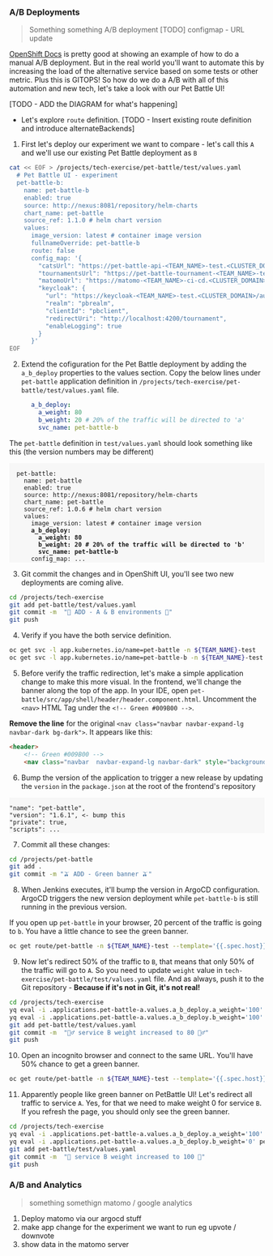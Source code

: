 ### A/B Deployments
> Something something A/B deployment
[TODO] configmap - URL update

[OpenShift Docs](https://docs.openshift.com/container-platform/4.8/applications/deployments/route-based-deployment-strategies.html#deployments-ab-testing_route-based-deployment-strategies) is pretty good at showing an example of how to do a manual A/B deployment. But in the real world you'll want to automate this by increasing the load of the alternative service based on some tests or other metric. Plus this is GITOPS! So how do we do a A/B with all of this automation and new tech, let's take a look with our Pet Battle UI!

[TODO - ADD the DIAGRAM for what's happening]

- Let's explore `route` definition.
[TODO - Insert existing route definition and introduce alternateBackends]

1. First let's deploy our experiment we want to compare -  let's call this `A` and we'll use our existing Pet Battle deployment as `B`
```bash
cat << EOF > /projects/tech-exercise/pet-battle/test/values.yaml
  # Pet Battle UI - experiment
  pet-battle-b:
    name: pet-battle-b
    enabled: true
    source: http://nexus:8081/repository/helm-charts
    chart_name: pet-battle
    source_ref: 1.1.0 # helm chart version
    values:
      image_version: latest # container image version
      fullnameOverride: pet-battle-b
      route: false
      config_map: '{
        "catsUrl": "https://pet-battle-api-<TEAM_NAME>-test.<CLUSTER_DOMAIN>",
        "tournamentsUrl": "https://pet-battle-tournament-<TEAM_NAME>-test.<CLUSTER_DOMAIN>",
        "matomoUrl": "https://matomo-<TEAM_NAME>-ci-cd.<CLUSTER_DOMAIN>/",
        "keycloak": {
          "url": "https://keycloak-<TEAM_NAME>-test.<CLUSTER_DOMAIN>/auth/",
          "realm": "pbrealm",
          "clientId": "pbclient",
          "redirectUri": "http://localhost:4200/tournament",
          "enableLogging": true
        }
      }'
EOF
```

2. Extend the cofiguration for the Pet Battle deployment by adding the `a_b_deploy` properties to the values section. Copy the below lines under `pet-battle` application definition in `/projects/tech-exercise/pet-battle/test/values.yaml` file.
```yaml
      a_b_deploy:
        a_weight: 80
        b_weight: 20 # 20% of the traffic will be directed to 'a'
        svc_name: pet-battle-b
```
The `pet-battle` definition in `test/values.yaml` should look something like this (the version numbers may be different)
<div class="highlight" style="background: #f7f7f7">
<pre><code class="language-yaml">
  pet-battle:
    name: pet-battle
    enabled: true
    source: http://nexus:8081/repository/helm-charts 
    chart_name: pet-battle
    source_ref: 1.0.6 # helm chart version
    values:
      image_version: latest # container image version  
      <strong>a_b_deploy:
        a_weight: 80
        b_weight: 20 # 20% of the traffic will be directed to 'b'
        svc_name: pet-battle-b</strong>
      config_map: ...
</code></pre></div>

3. Git commit the changes and in OpenShift UI, you'll see two new deployments are coming alive.
```bash
cd /projects/tech-exercise
git add pet-battle/test/values.yaml
git commit -m  "🍿 ADD - A & B environments 🍿"
git push
```

4. Verify if you have the both service definition.
```bash
oc get svc -l app.kubernetes.io/name=pet-battle -n ${TEAM_NAME}-test
oc get svc -l app.kubernetes.io/name=pet-battle-b -n ${TEAM_NAME}-test
```

5. Before verify the traffic redirection, let's make a simple application change to make this more visual. In the frontend, we'll change the banner along the top of the app. In your IDE, open `pet-battle/src/app/shell/header/header.component.html`. Uncomment the `<nav>` HTML Tag under the `<!-- Green #009B00 -->`.

<strong>Remove the line</strong> for the original `<nav class="navbar navbar-expand-lg navbar-dark bg-dark">`. It appears like this:
```html
<header>
    <!-- Green #009B00 -->
    <nav class="navbar  navbar-expand-lg navbar-dark" style="background-color: #009B00;">
```

6. Bump the version of the application to trigger a new release by updating the `version` in the `package.json` at the root of the frontend's repository
<div class="highlight" style="background: #f7f7f7">
<pre><code class="language-yaml">
"name": "pet-battle",
"version": "1.6.1", <- bump this
"private": true,
"scripts": ...
</code></pre></div>

7. Commit all these changes:
```bash
cd /projects/pet-battle
git add .
git commit -m "🫒 ADD - Green banner 🫒"
```

8. When Jenkins executes, it'll bump the version in ArgoCD configuration. ArgoCD triggers the new version deployment while `pet-battle-b` is still running in the previous version. 

If you open up `pet-battle` in your browser, 20 percent of the traffic is going to `b`. You have a little chance to see the green banner.
```bash
oc get route/pet-battle -n ${TEAM_NAME}-test --template='{{.spec.host}}'
```

9. Now let's redirect 50% of the traffic to `B`, that means that only 50% of the traffic will go to `A`. So you need to update `weight` value in `tech-exercise/pet-battle/test/values.yaml` file.
And as always, push it to the Git repository - <strong>Because if it's not in Git, it's not real!</strong>
```bash
cd /projects/tech-exercise
yq eval -i .applications.pet-battle-a.values.a_b_deploy.a_weight='100' pet-battle/test/values.yaml
yq eval -i .applications.pet-battle-a.values.a_b_deploy.b_weight='100' pet-battle/test/values.yaml
git add pet-battle/test/values.yaml
git commit -m  "🏋️‍♂️ service B weight increased to 80 🏋️‍♂️"
git push
```

10. Open an incognito browser and connect to the same URL. You'll have 50% chance to get a green banner.
```bash
oc get route/pet-battle -n ${TEAM_NAME}-test --template='{{.spec.host}}'
```

11. Apparently people like green banner on PetBattle UI! Let's redirect all traffic to service `A`. Yes, for that we need to make weight 0 for service `B`. If you refresh the page, you should only see the green banner.
```bash
cd /projects/tech-exercise
yq eval -i .applications.pet-battle-a.values.a_b_deploy.a_weight='100' pet-battle/test/values.yaml
yq eval -i .applications.pet-battle-a.values.a_b_deploy.b_weight='0' pet-battle/test/values.yaml
git add pet-battle/test/values.yaml
git commit -m  "💯 service B weight increased to 100 💯"
git push
```
### A/B and Analytics
> something somethign matomo / google analytics

1. Deploy matomo via our argocd stuff
2. make app change for the experiment we want to run eg upvote / downvote
3. show data in the matomo server
